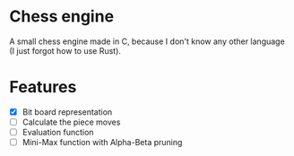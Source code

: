 # Chess engine
A small chess engine made in C, because I don't know any other language (I just forgot how to use Rust).

# Features
- [X] Bit board representation
- [ ] Calculate the piece moves
- [ ] Evaluation function
- [ ] Mini-Max function with Alpha-Beta pruning
